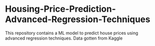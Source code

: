 # Housing-Price-Prediction-Advanced-Regression-Techniques
This repository contains a ML model to predict house prices using advanced regression techniques. Data gotten from Kaggle
